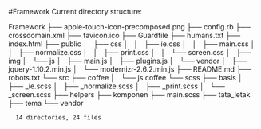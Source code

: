 #Framework
Current directory structure:

  Framework
      ├── apple-touch-icon-precomposed.png
      ├── config.rb
      ├── crossdomain.xml
      ├── favicon.ico
      ├── Guardfile
      ├── humans.txt
      ├── index.html
      ├── public
      │   ├── css
      │   │   ├── ie.css
      │   │   ├── main.css
      │   │   ├── normalize.css
      │   │   ├── print.css
      │   │   └── screen.css
      │   ├── img
      │   └── js
      │       ├── main.js
      │       ├── plugins.js
      │       └── vendor
      │           ├── jquery-1.10.2.min.js
      │           └── modernizr-2.6.2.min.js
      ├── README.md
      ├── robots.txt
      └── src
          ├── coffee
          │   └── js.coffee
          └── scss
              ├── basis
              │   ├── _ie.scss
              │   ├── _normalize.scss
              │   ├── _print.scss
              │   └── _screen.scss
              ├── helpers
              ├── komponen
              ├── main.scss
              ├── tata_letak
              ├── tema
              └── vendor

      14 directories, 24 files
